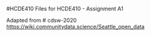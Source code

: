 #HCDE410
Files for HCDE410 - Assignment A1

Adapted from # cdsw-2020 https://wiki.communitydata.science/Seattle_open_data
